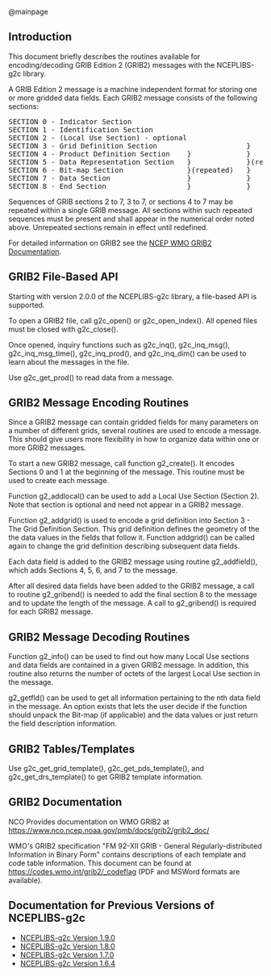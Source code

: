 @mainpage

## Introduction

This document briefly describes the routines available for
encoding/decoding GRIB Edition 2 (GRIB2) messages with the
NCEPLIBS-g2c library.

A GRIB Edition 2 message is a machine independent format for storing
one or more gridded data fields. Each GRIB2 message consists of the
following sections:

<pre>
SECTION 0 - Indicator Section
SECTION 1 - Identification Section
SECTION 2 - (Local Use Section) - optional                           }
SECTION 3 - Grid Definition Section                     }            }
SECTION 4 - Product Definition Section    }             }            }(repeated)
SECTION 5 - Data Representation Section   }             }(repeated)  }
SECTION 6 - Bit-map Section               }(repeated)   }            }
SECTION 7 - Data Section                  }             }            }
SECTION 8 - End Section                   }             }            }
</pre>

Sequences of GRIB sections 2 to 7, 3 to 7, or sections 4 to 7 may be
repeated within a single GRIB message. All sections within such
repeated sequences must be present and shall appear in the numerical
order noted above. Unrepeated sections remain in effect until
redefined.

For detailed information on GRIB2 see the [NCEP WMO GRIB2
Documentation](https://www.nco.ncep.noaa.gov/pmb/docs/grib2/grib2_doc/).

## GRIB2 File-Based API

Starting with version 2.0.0 of the NCEPLIBS-g2c library, a file-based
API is supported.

To open a GRIB2 file, call g2c_open() or g2c_open_index(). All opened
files must be closed with g2c_close().

Once opened, inquiry functions such as g2c_inq(), g2c_inq_msg(),
g2c_inq_msg_time(), g2c_inq_prod(), and g2c_inq_dim() can be used to
learn about the messages in the file.

Use g2c_get_prod() to read data from a message.

## GRIB2 Message Encoding Routines

Since a GRIB2 message can contain gridded fields for many parameters
on a number of different grids, several routines are used to encode a
message. This should give users more flexibility in how to organize
data within one or more GRIB2 messages.

To start a new GRIB2 message, call function g2_create(). It encodes
Sections 0 and 1 at the beginning of the message. This routine must be
used to create each message.

Function g2_addlocal() can be used to add a Local Use Section (Section
2). Note that section is optional and need not appear in a GRIB2
message.

Function g2_addgrid() is used to encode a grid definition into Section
3 - The Grid Definition Section. This grid definition defines the
geometry of the the data values in the fields that follow it. Function
addgrid() can be called again to change the grid definition describing
subsequent data fields.

Each data field is added to the GRIB2 message using routine
g2_addfield(), which adds Sections 4, 5, 6, and 7 to the message.

After all desired data fields have been added to the GRIB2 message, a
call to routine g2_gribend() is needed to add the final section 8 to the
message and to update the length of the message. A call to g2_gribend()
is required for each GRIB2 message.

## GRIB2 Message Decoding Routines

Function g2_info() can be used to find out how many Local Use
sections and data fields are contained in a given GRIB2 message. In
addition, this routine also returns the number of octets of the
largest Local Use section in the message.

g2_getfld() can be used to get all information pertaining to the nth
data field in the message. An option exists that lets the user decide
if the function should unpack the Bit-map (if applicable) and the
data values or just return the field description information.

## GRIB2 Tables/Templates

Use g2c_get_grid_template(), g2c_get_pds_template(), and
g2c_get_drs_template() to get GRIB2 template information.

## GRIB2 Documentation

NCO Provides documentation on WMO GRIB2 at
https://www.nco.ncep.noaa.gov/pmb/docs/grib2/grib2_doc/

WMO's GRIB2 specification "FM 92-XII GRIB - General
Regularly-distributed Information in Binary Form" contains
descriptions of each template and code table information. This
document can be found at https://codes.wmo.int/grib2/_codeflag (PDF
and MSWord formats are available).

## Documentation for Previous Versions of NCEPLIBS-g2c

* [NCEPLIBS-g2c Version 1.9.0](ver-1.9.0/index.html)
* [NCEPLIBS-g2c Version 1.8.0](ver-1.8.0/index.html)
* [NCEPLIBS-g2c Version 1.7.0](ver-1.7.0/index.html)
* [NCEPLIBS-g2c Version 1.6.4](ver-1.6.4/index.html)

